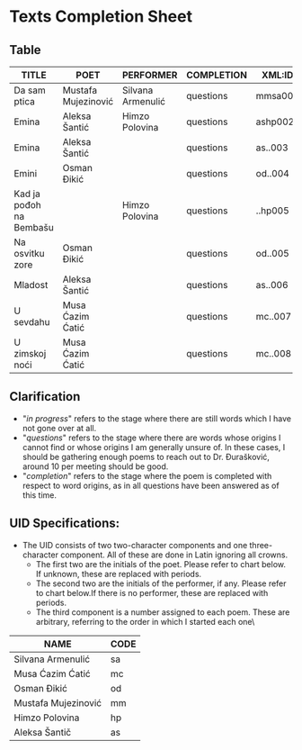 # Texts Completion Sheet

## Table
| TITLE | POET | PERFORMER | COMPLETION | XML:ID |
| ---   | ---  | ---       | ---        | --- |
| Da sam ptica| Mustafa Mujezinović | Silvana Armenulić | questions | mmsa001 |
| Emina | Aleksa Šantić | Himzo Polovina | questions | ashp002 |
| Emina | Aleksa Šantić | | questions | as..003 |
| Emini | Osman Đikić | | questions | od..004 |
| Kad ja pođoh na Bembašu | | Himzo Polovina | questions | ..hp005 |
| Na osvitku zore | Osman Đikić | | questions | od..005 |
| Mladost | Aleksa Šantić | | questions | as..006 | 
|U sevdahu | Musa Ćazim Ćatić | | questions | mc..007 | 
|U zimskoj noći | Musa Ćazim Ćatić | | questions | mc..008 | 

## Clarification
- "_in progress_" refers to the stage where there are still words which I have not gone over at all. 
- "_questions_" refers to the stage where there are words whose origins I cannot find or
whose origins I am generally unsure of. In these cases, I should be gathering enough
poems to reach out to Dr. Đurašković, around 10 per meeting should be good.
- "_completion_" refers to the stage where the poem is completed with respect to word origins,
as in all questions have been answered as of this  time.

## UID Specifications:
- The UID consists of two two-character components and one three-character component. All of these are done in Latin ignoring all crowns.
  - The first two are the initials of the poet. Please refer to chart below. If unknown, these are replaced with periods.
  - The second two are the initials of the performer, if any. Please refer to chart below.If there is no performer, these are replaced with periods.
  - The third component is a number assigned to each poem. These are arbitrary, referring to the order in which I started each one\

| NAME | CODE |
| --- | --- | 
| Silvana Armenulić | sa |
| Musa Ćazim Ćatić | mc |
| Osman Đikić | od | 
| Mustafa Mujezinović | mm |
| Himzo Polovina | hp |
| Aleksa Šantič | as |
